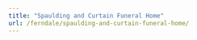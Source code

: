 ```yaml
---
title: "Spaulding and Curtain Funeral Home"
url: /ferndale/spaulding-and-curtain-funeral-home/
---
```

